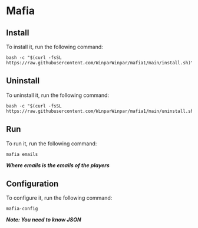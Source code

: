 # Mafia

## Install

To install it, run the following command:
```
bash -c "$(curl -fsSL https://raw.githubusercontent.com/WinparWinpar/mafia1/main/install.sh)"
```

## Uninstall

To uninstall it, run the following command:
```
bash -c "$(curl -fsSL https://raw.githubusercontent.com/WinparWinpar/mafia1/main/uninstall.sh)"
```

## Run

To run it, run the following command:
```
mafia emails
```
***Where emails is the emails of the players***


## Configuration

To configure it, run the following command:
```
mafia-config
```
***Note: You need to know JSON***
